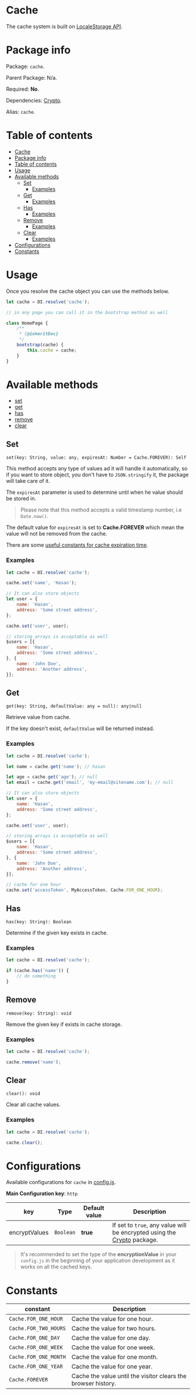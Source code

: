 # Cache
The cache system is built on [LocaleStorage API](https://developer.mozilla.org/en-US/docs/Web/API/Storage/LocalStorage).

# Package info

Package: `cache`.

Parent Package: N/a.

Required: **No**.

Dependencies: [Crypto](./crypto.md).

Alias: `cache`.

# Table of contents
- [Cache](#cache)
- [Package info](#package-info)
- [Table of contents](#table-of-contents)
- [Usage](#usage)
- [Available methods](#available-methods)
    - [Set](#set)
        - [Examples](#examples)
    - [Get](#get)
        - [Examples](#examples)
    - [Has](#has)
        - [Examples](#examples)
    - [Remove](#remove)
        - [Examples](#examples)
    - [Clear](#clear)
        - [Examples](#examples)
- [Configurations](#configurations)
- [Constants](#constants)


# Usage

Once you resolve the cache object you can use the methods below.

```javascript
let cache = DI.resolve('cache');

// in any page you can call it in the bootstrap method as well

class HomePage {
    /**
     * {@inheritDoc}
     */
    bootstrap(cache) {
        this.cache = cache;
    } 
}
```

# Available methods
- [set](#set)
- [get](#get)
- [has](#has)
- [remove](#remove)
- [clear](#clear)

## Set

`set(key: String, value: any, expiresAt: Number = Cache.FOREVER): Self`

This method accepts any type of values ad it will handle it automatically, so if you want to store object, you don't have to `JSON.stringify` it, the package will take care of it.

The `expiresAt` parameter is used to determine until when he value should be stored in.

> Please note that this method accepts a valid timestamp number, i.e `Date.now()`.

The default value for `expiresAt` is set to **Cache.FOREVER** which mean the value will not be removed from the cache.

There are some [useful constants for cache expiration time](#constants).

### Examples

```javascript
let cache = DI.resolve('cache');

cache.set('name', 'Hasan');

// It can also store objects
let user = {
    name: 'Hasan',
    address: 'Some street address',
};

cache.set('user', user);

// storing arrays is acceptable as well
$users = [{
    name: 'Hasan',
    address: 'Some street address',
}, {
    name: 'John Doe',
    address: 'Another address',
}];
```

## Get

`get(key: String, defaultValue: any = null): any|null`

Retrieve value from cache.

If the key doesn't exist, `defaultValue` will be returned instead.

### Examples

```javascript
let cache = DI.resolve('cache');

let name = cache.get('name'); // hasan

let age = cache.get('age'); // null
let email = cache.get('email', 'my-email@sitename.com'); // null

// It can also store objects
let user = {
    name: 'Hasan',
    address: 'Some street address',
};

cache.set('user', user);

// storing arrays is acceptable as well
$users = [{
    name: 'Hasan',
    address: 'Some street address',
}, {
    name: 'John Doe',
    address: 'Another address',
}];

// cache for one hour
cache.set('accessToken', MyAccessToken, Cache.FOR_ONE_HOUR);
```

## Has

`has(key: String): Boolean`

Determine if the given key exists in cache.

### Examples

```javascript
let cache = DI.resolve('cache');

if (cache.has('name')) {
    // do something
}
```

## Remove

`remove(key: String): void`

Remove the given key if exists in cache storage.

### Examples

```javascript
let cache = DI.resolve('cache');

cache.remove('name');

```

## Clear

`clear(): void`

Clear all cache values.

### Examples

```javascript
let cache = DI.resolve('cache');

cache.clear();
```

# Configurations
Available configurations for `cache` in [config.js](./../config-js.md).

**Main Configuration key**: `http`

| key           | Type      | Default value | Description                                                                            |
| ------------- | --------- | ------------- | -------------------------------------------------------------------------------------- |
| encryptValues | `Boolean` | **true**      | If set to `true`, any value will be encrypted using the [Crypto](./crypto.md) package. |

> It's recommended to set the type of the **encryptionValue** in your `config.js` in the beginning of your application development as it works on all the cached keys.

# Constants

| constant              | Description                                                   |
| --------------------- | ------------------------------------------------------------- |
| `Cache.FOR_ONE_HOUR`  | Cache the value for one hour.                                 |
| `Cache.FOR_TWO_HOURS` | Cache the value for two hours.                                |
| `Cache.FOR_ONE_DAY`   | Cache the value for one day.                                  |
| `Cache.FOR_ONE_WEEK`  | Cache the value for one week.                                 |
| `Cache.FOR_ONE_MONTH` | Cache the value for one month.                                |
| `Cache.FOR_ONE_YEAR`  | Cache the value for one year.                                 |
| `Cache.FOREVER`       | Cache the value until the visitor clears the browser history. |